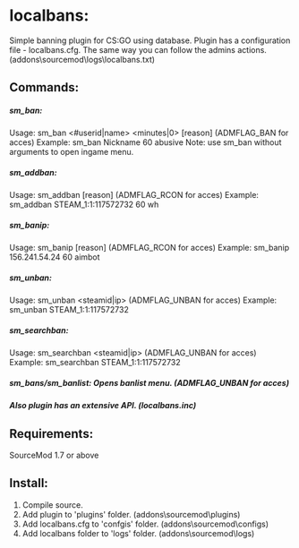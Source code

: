 # localbans:
Simple banning plugin for CS:GO using database.
Plugin has a configuration file - localbans.cfg.
The same way you can follow the admins actions. (addons\sourcemod\logs\localbans.txt)

## Commands:

##### sm_ban:

Usage: sm_ban <#userid|name> <minutes|0> [reason] (ADMFLAG_BAN for acces)
Example: sm_ban Nickname 60 abusive
Note: use sm_ban without arguments to open ingame menu.

##### sm_addban:

Usage: sm_addban <steamid> <time> [reason] (ADMFLAG_RCON for acces)
Example: sm_addban STEAM_1:1:117572732 60 wh
  
##### sm_banip: 

Usage: sm_banip <ip> <time> [reason] (ADMFLAG_RCON for acces)
Example: sm_banip 156.241.54.24 60 aimbot

##### sm_unban:

Usage: sm_unban <steamid|ip> (ADMFLAG_UNBAN for acces)
Example: sm_unban STEAM_1:1:117572732

##### sm_searchban:

Usage: sm_searchban <steamid|ip> (ADMFLAG_UNBAN for acces)
Example: sm_searchban STEAM_1:1:117572732

##### sm_bans/sm_banlist: Opens banlist menu. (ADMFLAG_UNBAN for acces)

##### Also plugin has an extensive API. (localbans.inc)

## Requirements:
SourceMod 1.7 or above

## Install:
1. Compile source.
2. Add plugin to 'plugins' folder. (addons\sourcemod\plugins)
3. Add localbans.cfg to 'confgis' folder. (addons\sourcemod\configs)
4. Add localbans folder to 'logs' folder. (addons\sourcemod\logs)
